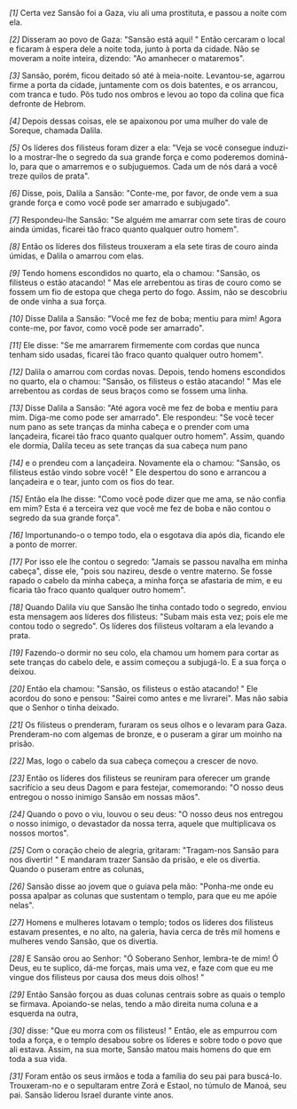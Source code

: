 *[1]* Certa vez Sansão foi a Gaza, viu ali uma prostituta, e passou a noite com ela.

*[2]* Disseram ao povo de Gaza: "Sansão está aqui! " Então cercaram o local e ficaram à espera dele a noite toda, junto à porta da cidade. Não se moveram a noite inteira, dizendo: "Ao amanhecer o mataremos".

*[3]* Sansão, porém, ficou deitado só até à meia-noite. Levantou-se, agarrou firme a porta da cidade, juntamente com os dois batentes, e os arrancou, com tranca e tudo. Pôs tudo nos ombros e levou ao topo da colina que fica defronte de Hebrom.

*[4]* Depois dessas coisas, ele se apaixonou por uma mulher do vale de Soreque, chamada Dalila.

*[5]* Os líderes dos filisteus foram dizer a ela: "Veja se você consegue induzi-lo a mostrar-lhe o segredo da sua grande força e como poderemos dominá-lo, para que o amarremos e o subjuguemos. Cada um de nós dará a você treze quilos de prata".

*[6]* Disse, pois, Dalila a Sansão: "Conte-me, por favor, de onde vem a sua grande força e como você pode ser amarrado e subjugado".

*[7]* Respondeu-lhe Sansão: "Se alguém me amarrar com sete tiras de couro ainda úmidas, ficarei tão fraco quanto qualquer outro homem".

*[8]* Então os líderes dos filisteus trouxeram a ela sete tiras de couro ainda úmidas, e Dalila o amarrou com elas.

*[9]* Tendo homens escondidos no quarto, ela o chamou: "Sansão, os filisteus o estão atacando! " Mas ele arrebentou as tiras de couro como se fossem um fio de estopa que chega perto do fogo. Assim, não se descobriu de onde vinha a sua força.

*[10]* Disse Dalila a Sansão: "Você me fez de boba; mentiu para mim! Agora conte-me, por favor, como você pode ser amarrado".

*[11]* Ele disse: "Se me amarrarem firmemente com cordas que nunca tenham sido usadas, ficarei tão fraco quanto qualquer outro homem".

*[12]* Dalila o amarrou com cordas novas. Depois, tendo homens escondidos no quarto, ela o chamou: "Sansão, os filisteus o estão atacando! " Mas ele arrebentou as cordas de seus braços como se fossem uma linha.

*[13]* Disse Dalila a Sansão: "Até agora você me fez de boba e mentiu para mim. Diga-me como pode ser amarrado". Ele respondeu: "Se você tecer num pano as sete tranças da minha cabeça e o prender com uma lançadeira, ficarei tão fraco quanto qualquer outro homem". Assim, quando ele dormia, Dalila teceu as sete tranças da sua cabeça num pano

*[14]* e o prendeu com a lançadeira. Novamente ela o chamou: "Sansão, os filisteus estão vindo sobre você! " Ele despertou do sono e arrancou a lançadeira e o tear, junto com os fios do tear.

*[15]* Então ela lhe disse: "Como você pode dizer que me ama, se não confia em mim? Esta é a terceira vez que você me fez de boba e não contou o segredo da sua grande força".

*[16]* Importunando-o o tempo todo, ela o esgotava dia após dia, ficando ele a ponto de morrer.

*[17]* Por isso ele lhe contou o segredo: "Jamais se passou navalha em minha cabeça", disse ele, "pois sou nazireu, desde o ventre materno. Se fosse rapado o cabelo da minha cabeça, a minha força se afastaria de mim, e eu ficaria tão fraco quanto qualquer outro homem".

*[18]* Quando Dalila viu que Sansão lhe tinha contado todo o segredo, enviou esta mensagem aos líderes dos filisteus: "Subam mais esta vez; pois ele me contou todo o segredo". Os líderes dos filisteus voltaram a ela levando a prata.

*[19]* Fazendo-o dormir no seu colo, ela chamou um homem para cortar as sete tranças do cabelo dele, e assim começou a subjugá-lo. E a sua força o deixou.

*[20]* Então ela chamou: "Sansão, os filisteus o estão atacando! " Ele acordou do sono e pensou: "Sairei como antes e me livrarei". Mas não sabia que o Senhor o tinha deixado.

*[21]* Os filisteus o prenderam, furaram os seus olhos e o levaram para Gaza. Prenderam-no com algemas de bronze, e o puseram a girar um moinho na prisão.

*[22]* Mas, logo o cabelo da sua cabeça começou a crescer de novo.

*[23]* Então os líderes dos filisteus se reuniram para oferecer um grande sacrifício a seu deus Dagom e para festejar, comemorando: "O nosso deus entregou o nosso inimigo Sansão em nossas mãos".

*[24]* Quando o povo o viu, louvou o seu deus: "O nosso deus nos entregou o nosso inimigo, o devastador da nossa terra, aquele que multiplicava os nossos mortos".

*[25]* Com o coração cheio de alegria, gritaram: "Tragam-nos Sansão para nos divertir! " E mandaram trazer Sansão da prisão, e ele os divertia. Quando o puseram entre as colunas,

*[26]* Sansão disse ao jovem que o guiava pela mão: "Ponha-me onde eu possa apalpar as colunas que sustentam o templo, para que eu me apóie nelas".

*[27]* Homens e mulheres lotavam o templo; todos os líderes dos filisteus estavam presentes, e no alto, na galeria, havia cerca de três mil homens e mulheres vendo Sansão, que os divertia.

*[28]* E Sansão orou ao Senhor: "Ó Soberano Senhor, lembra-te de mim! Ó Deus, eu te suplico, dá-me forças, mais uma vez, e faze com que eu me vingue dos filisteus por causa dos meus dois olhos! "

*[29]* Então Sansão forçou as duas colunas centrais sobre as quais o templo se firmava. Apoiando-se nelas, tendo a mão direita numa coluna e a esquerda na outra,

*[30]* disse: "Que eu morra com os filisteus! " Então, ele as empurrou com toda a força, e o templo desabou sobre os líderes e sobre todo o povo que ali estava. Assim, na sua morte, Sansão matou mais homens do que em toda a sua vida.

*[31]* Foram então os seus irmãos e toda a família do seu pai para buscá-lo. Trouxeram-no e o sepultaram entre Zorá e Estaol, no túmulo de Manoá, seu pai. Sansão liderou Israel durante vinte anos.

